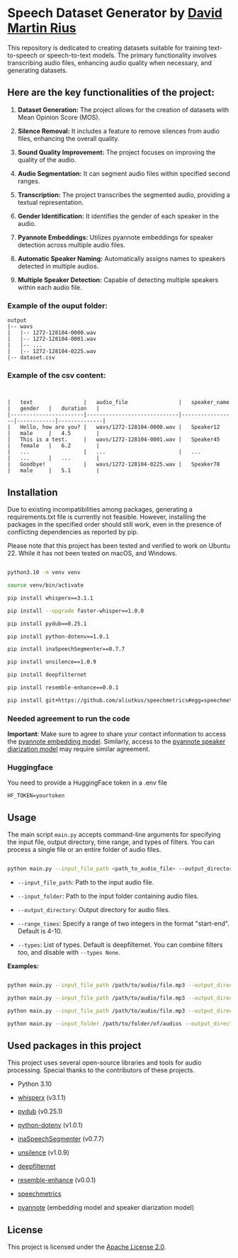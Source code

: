 # Speech Dataset Generator by [David Martin Rius](https://github.com/davidmartinrius/speech-dataset-generator)

This repository is dedicated to creating datasets suitable for training text-to-speech or speech-to-text models. The primary functionality involves transcribing audio files, enhancing audio quality when necessary, and generating datasets.


## Here are the key functionalities of the project:

1. **Dataset Generation:** The project allows for the creation of datasets with Mean Opinion Score (MOS).

2. **Silence Removal:** It includes a feature to remove silences from audio files, enhancing the overall quality.

3. **Sound Quality Improvement:** The project focuses on improving the quality of the audio.

4. **Audio Segmentation:** It can segment audio files within specified second ranges.

5. **Transcription:** The project transcribes the segmented audio, providing a textual representation.

6. **Gender Identification:** It identifies the gender of each speaker in the audio.

7. **Pyannote Embeddings:** Utilizes pyannote embeddings for speaker detection across multiple audio files.

8. **Automatic Speaker Naming:** Automatically assigns names to speakers detected in multiple audios.

9. **Multiple Speaker Detection:** Capable of detecting multiple speakers within each audio file.

### Example of the ouput folder:
```plaintext
output
|-- wavs
|   |-- 1272-128104-0000.wav
|   |-- 1272-128104-0001.wav
|   |-- ...
|   |-- 1272-128104-0225.wav
|-- dataset.csv
```

### Example of the csv content:

```plaintext


|   text                |   audio_file                |   speaker_name  |   gender   |   duration   |
|-----------------------|-----------------------------|-----------------|------------|--------------|
|   Hello, how are you? |   wavs/1272-128104-0000.wav |   Speaker12     |   male     |   4.5        |
|   This is a test.     |   wavs/1272-128104-0001.wav |   Speaker45     |   female   |   6.2        |
|   ...                 |   ...                       |   ...           |   ...      |   ...        |
|   Goodbye!            |   wavs/1272-128104-0225.wav |   Speaker78     |   male     |   5.1        |

```
## Installation

Due to existing incompatibilities among packages, generating a requirements.txt file is currently not feasible. However, installing the packages in the specified order should still work, even in the presence of conflicting dependencies as reported by pip.

Please note that this project has been tested and verified to work on Ubuntu 22. While it has not been tested on macOS, and Windows.

```bash

python3.10 -m venv venv 

source venv/bin/activate

pip install whisperx==3.1.1

pip install --upgrade faster-whisper==1.0.0

pip install pydub==0.25.1

pip install python-dotenv==1.0.1

pip install inaSpeechSegmenter==0.7.7

pip install unsilence==1.0.9

pip install deepfilternet

pip install resemble-enhance==0.0.1

pip install git+https://github.com/aliutkus/speechmetrics#egg=speechmetrics

```

### Needed agreement to run the code

**Important**: Make sure to agree to share your contact information to access the [pyannote embedding model](https://huggingface.co/pyannote/embedding). Similarly, access to the [pyannote speaker diarization model](https://huggingface.co/pyannote/speaker-diarization) may require similar agreement.

### Huggingface
You need to provide a HuggingFace token in a .env file

```
HF_TOKEN=yourtoken
```


## Usage

The main script `main.py` accepts command-line arguments for specifying the input file, output directory, time range, and types of filters. You can process a single file or an entire folder of audio files.

```bash

python main.py --input_file_path <path_to_audio_file> --output_directory <output_directory> --range_times <start-end> --types <filter_types>

```

- `--input_file_path`: Path to the input audio file.

- `--input_folder`: Path to the input folder containing audio files.

- `--output_directory`: Output directory for audio files.

- `--range_times`: Specify a range of two integers in the format "start-end". Default is 4-10.

- `--types`: List of types. Default is deepfilternet. You can combine filters too, and disable with `--types None`.

**Examples:**

```bash

python main.py --input_file_path /path/to/audio/file.mp3 --output_directory /output/directory --range_times 4-10 --types deepfilternet enhance_audio_resembleai

python main.py --input_file_path /path/to/audio/file.mp3 --output_directory /output/directory --range_times 4-10 --types None

python main.py --input_file_path /path/to/audio/file.mp3 --output_directory /output/directory --range_times 4-10 --types enhance_audio_resembleai

python main.py --input_folder /path/to/folder/of/audios --output_directory /output/directory --range_times 4-10 --types deepfilternet 

```

## Used packages in this project
This project uses several open-source libraries and tools for audio processing. Special thanks to the contributors of these projects.

- Python 3.10

- [whisperx](https://github.com/m-bain/whisperX?tab=readme-ov-file) (v3.1.1)

- [pydub](https://github.com/jiaaro/pydub) (v0.25.1)

- [python-dotenv](https://github.com/theskumar/python-dotenv) (v1.0.1)

- [inaSpeechSegmenter](https://github.com/ina-foss/inaSpeechSegmenter) (v0.7.7)

- [unsilence](https://github.com/lagmoellertim/unsilence) (v1.0.9)

- [deepfilternet](https://github.com/Rikorose/DeepFilterNet)

- [resemble-enhance](https://github.com/resemble-ai/resemble-enhance) (v0.0.1)

- [speechmetrics](https://github.com/aliutkus/speechmetrics)

- [pyannote](https://huggingface.co/pyannote) (embedding model and speaker diarization model)

## License

This project is licensed under the [Apache License 2.0](LICENSE).
